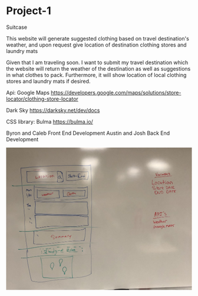 # Project-1
Suitcase 

This website will generate suggested clothing based on travel destination's weather, and upon request give location of destination
clothing stores and laundry mats

Given that I am traveling soon. I want to submit my travel destination which the website will return the weather of the 
destination as well as suggestions in what clothes to pack. Furthermore, it will show location of local clothing stores and laundry
mats if desired.

Api: 
Google Maps https://developers.google.com/maps/solutions/store-locator/clothing-store-locator

Dark Sky https://darksky.net/dev/docs

CSS library: Bulma https://bulma.io/ 

Byron and Caleb Front End Development
Austin and Josh Back End Development

![Page preview](/assets/images/wireframe.jpg?raw=true "Page Preview")
